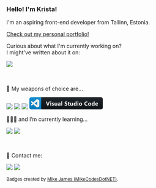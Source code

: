 ### Hello! I'm Krista!
I'm an aspiring front-end developer from Tallinn, Estonia.

<a href="https://xves.eu/" target="_blank"> Check out my personal portfolio!</a> <br>

Curious about what I'm currently working on? <br>
I might've written about it on:

<a href="https://peakd.com/@xves" target="_blank"><img src="https://xves.eu/assets/hive.svg"/></a>

<br>

🔪 My weapons of choice are...

<a href="https://en.wikipedia.org/wiki/HTML" target="_blank"><img src="https://github.com/MikeCodesDotNET/ColoredBadges/blob/master/png/dev/languages/html.png"/></a> <a href="https://en.wikipedia.org/wiki/Cascading_Style_Sheets" target="_blank"><img src="https://github.com/MikeCodesDotNET/ColoredBadges/blob/master/png/dev/languages/css3.png"/></a> <a href="https://en.wikipedia.org/wiki/JavaScript" target="_blank"><img src="https://github.com/MikeCodesDotNET/ColoredBadges/blob/master/png/dev/languages/js.png"/></a> <a href="https://code.visualstudio.com" target="_blank"><img src="https://github.com/MikeCodesDotNET/ColoredBadges/blob/master/png/dev/tools/visualstudio_code.png"/></a>

👩🏼‍🎓 and I’m currently learning...

<a href="https://vuejs.org/" target="_blank"><img src="https://github.com/MikeCodesDotNET/ColoredBadges/blob/master/png/dev/frameworks/vue.png"/></a> <a href="https://sass-lang.com/" target="_blank"><img src="https://github.com/MikeCodesDotNET/ColoredBadges/blob/master/png/dev/languages/sass.png"/></a>

<br>

📧 Contact me:

<a href="mailto:krista@xves.eu"><img src="https://raw.githubusercontent.com/MikeCodesDotNET/ColoredBadges/master/png/social/email_me.png"/></a>
<a href="https://www.linkedin.com/in/krista-veske/" target="_blank"><img src="https://raw.githubusercontent.com/MikeCodesDotNET/ColoredBadges/master/png/social/linkedin.png"/></a>

<sup>Badges created by <a href="https://github.com/MikeCodesDotNET" target="_blank">Mike James (MikeCodesDotNET)</a>.</sup>
